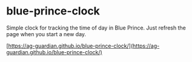 # blue-prince-clock
Simple clock for tracking the time of day in Blue Prince. Just refresh the page when you start a new day.

[https://ag-guardian.github.io/blue-prince-clock/](https://ag-guardian.github.io/blue-prince-clock/)
